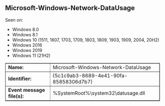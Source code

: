 ## Microsoft-Windows-Network-DataUsage

Seen on:
* Windows 8.0
* Windows 8.1
* Windows 10 (1511, 1607, 1703, 1709, 1803, 1809, 1903, 1909, 2004, 20H2)
* Windows 2016
* Windows 2019
* Windows 11 (21H2)

<table border="1" class="docutils">
  <tbody>
    <tr>
      <td><b>Name:</b></td>
      <td>Microsoft-Windows-Network-DataUsage</td>
    </tr>
    <tr>
      <td><b>Identifier:</b></td>
      <td>{5c1c9ab3-8689-4e41-90fa-85858306d7b7}</td>
    </tr>
    <tr>
      <td><b>Event message file(s):</b></td>
      <td>%SystemRoot%\system32\datusage.dll</td>
    </tr>
  </tbody>
</table>

&nbsp;

